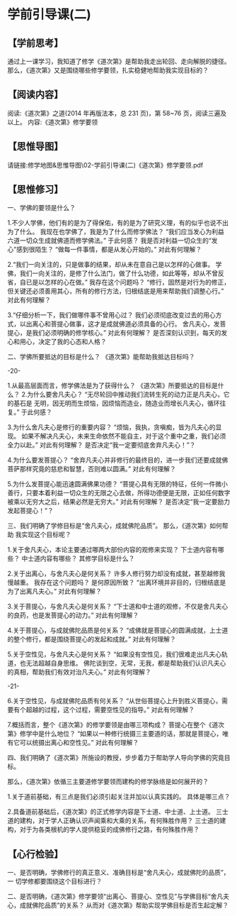 # 学前引导课(二)

## 【学前思考】

通过上一课学习，我知道了修学《道次第》是帮助我走出轮回、走向解脱的捷径。
那么，《道次第》又是围绕哪些修学要领，扎实稳健地帮助我实现目标的？

## 【阅读内容】

阅读:《道次第》之道(2014 年再版法本，总 231 页)，第 58~76 页，阅读三遍及以上。
内容:《道次第》修学要领

## 【思惟导图】

请链接:修学地图&思惟导图\02-学前引导课(二)《道次第》修学要领.pdf

## 【思惟修习】

一、学佛的要领是什么？

1.不少人学佛，他们有的是为了得保佑，有的是为了研究义理，有的似乎也说不出为了什么。
我现在也学佛了，我是为了什么而修学佛法？
“我们应当发心为利益六道一切众生成就佛道而修学佛法。”
于此何感？
我是否对利益一切众生的“发心”感到很陌生？
“做每一件事情，都是从发心开始的。”
对此有何理解？

2.“我们一向关注的，只是做事的结果，却从未在意自己是以怎样的心做事。
学佛，我们一向关注的，是修了什么法门，做了什么功德，如此等等，却从不曾反省，自已是以怎样的心在做。”
我存在这个问题吗？
“修行，固然是对行为的修正，但关键还必须善用其心，所有的修行方法，归根结底是用来帮助我们调整心行。”
对此有何理解？

3.“仔细分析一下，我们做哪件事不曾用心过？
我们必须彻底改变过去的用心方式，以出离心和菩提心做事，这才是成就佛道必须具备的心行。
舍凡夫心，发菩提心，是我们必须明确的修学核心。”
对此有何理解？
是否深刻认识到，每天的发心和用心，决定了我的心态和人格？

二、学佛所要抵达的目标是什么？
《道次第》能帮助我抵达目标吗？

-20-

1.从最高层面而言，修学佛法是为了获得什么？
《道次第》所要抵达的目标是什么？ 2.为什么要舍凡夫心？
“无尽轮回中推动我们流转生死的动力正是凡夫心，它的基石是
无明，因无明而生烦恼，因烦恼而造业，随造业而增长凡夫心，循环往复。”
于此何感？

3.为什么舍凡夫心是修行的重要内容？
“烦恼，我执，贪嗔痴，皆为凡夫心的显现。
如果不解决凡夫心，未来生命依然不能自主，对于这个重中之重，我们必须全力以赴。”
对此有何理解？
是否决定“我一定要彻底舍弃凡夫心！”？

4.为什么要发菩提心？
“舍弃凡夫心并非修行的最终目的，进一步我们还要成就佛菩萨那样究竟的慈悲和智慧，否则难以圆满。”
对此有何理解？

5.为什么发菩提心能迅速圆满佛果功德？
“菩提心具有无限的特征，任何一件微小善行，只要本着利益一切众生的无限之心去做，所得功德便是无限，正如任何数字被乘以无穷大之后，结果必然是无穷大。”
对此有何理解？
是否决定“我一定要励力发起菩提心！”？

三、我们明确了学修目标是“舍凡夫心，成就佛陀品质”。
那么，《道次第》如何帮助
我实现这个目标呢？

1.关于舍凡夫心，本论主要通过哪两大部份内容的观修来实现？
下士道内容有哪些？
中士道内容有哪些？
其修学目标是什么？

2.关于出离心，与舍凡夫心是何关系？
许多人修行努力却没有成就，甚至越修我慢越重。
我存在这个问题吗？
是何原因所致？
“出离环境并非目的，归根结底是为了出离凡夫心。”
对此有何理解？

3.关于菩提心，与舍凡夫心是何关系？
“下士道和中士道的观修，不仅是舍凡夫心的良药，也是发菩提心的动力。”
对此有何理解？

4.关于菩提心，与成就佛陀品质是何关系？
“成佛就是菩提心的圆满成就，上士道的整个修行，都是围绕菩提心的发起和成就。”
对此有何理解？

5.关于空性见，与舍凡夫心是何关系？
“如果没有空性见，我们很难走出凡夫心轨道，也无法超越自身思维。
佛陀谈到空，无常，无我，都是帮助我们认识凡夫心的真相，帮助我们有效对治凡夫心。”
对此有何理解？

-21-

6.关于空性见，与成就佛陀品质有何关系？
“从世俗菩提心上升到胜义菩提心，需要有个超越的过程，这个过程，需要空性见的指导。”
对此有何理解？

7.概括而言，整个《道次第》的修学要领是由哪三项构成？
菩提心在整个《道次第》修学中是什么地位？
“如果以一种修行统摄三主要道的话，那就是菩提心，唯有它可以统摄出离心和空性见。”
对此有何理解？

四、我们明确了《道次第》所施设的教授，步步着力于帮助学人导向学佛的究竟目标。

那么，《道次第》依循三主要道修学要领而建构的修学脉络是如何展开的？

1.关于道前基础，有三点是我们必须引起关注并加以认真实践的。
具体是哪三点？

2.具备道前基础后，《道次第》的正式修学内容是下士道、中士道、上士道。
三士道的建构，对于学人正确认识声闻乘和大乘的关系，有何殊胜作用？
三士道的建构，对于为各类根机的学人提供稳妥的成佛修行之路，有何殊胜作用？

## 【心行检验】

一、是否明确，学佛修行的真正意义、准确目标是“舍凡夫心，成就佛陀的品质”，一
切学修都要围绕这个目标进行？

二、是否明确，《道次第》修学要领“出离心、菩提心、空性见”与学佛目标“舍凡夫心，成就佛陀品质”的关系？
从而对《道次第》帮助实现学佛目标是否生起定解？
